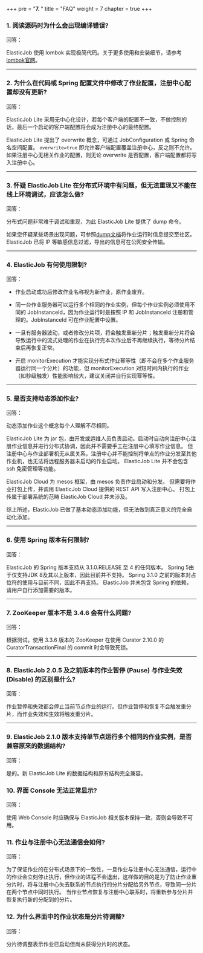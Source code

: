 +++
pre = "<b>7. </b>"
title = "FAQ"
weight = 7
chapter = true
+++

### 1. 阅读源码时为什么会出现编译错误?

回答：

ElasticJob 使用 lombok 实现极简代码。关于更多使用和安装细节，请参考[lombok官网](https://projectlombok.org/download.html)。

***

### 2. 为什么在代码或 Spring 配置文件中修改了作业配置，注册中心配置却没有更新?

回答：

ElasticJob Lite 采用无中心化设计，若每个客户端的配置不一致，不做控制的话，最后一个启动的客户端配置将会成为注册中心的最终配置。

ElasticJob Lite 提出了 overwrite 概念，可通过 JobConfiguration 或 Spring 命名空间配置。
`overwrite=true` 即允许客户端配置覆盖注册中心，反之则不允许。
如果注册中心无相关作业的配置，则无论 overwrite 是否配置，客户端配置都将写入注册中心。

***

### 3. 怀疑 ElasticJob Lite 在分布式环境中有问题，但无法重现又不能在线上环境调试，应该怎么做?

回答：

分布式问题非常难于调试和重现，为此 ElasticJob Lite 提供了 dump 命令。

如果您怀疑某些场景出现问题，可参照[dump文档](/cn/user-manual/dump/)将作业运行时信息提交至社区。
ElasticJob 已将 IP 等敏感信息过滤，导出的信息可在公网安全传输。

***

### 4. ElasticJob 有何使用限制?

回答：

* 作业启动成功后修改作业名称视为新作业，原作业废弃。

* 同一台作业服务器可以运行多个相同的作业实例，但每个作业实例必须使用不同的 JobInstanceId，因为作业运行时是按照 IP 和 JobInstanceId 注册和管理的。JobInstanceId 可在作业配置中设置。

* 一旦有服务器波动，或者修改分片项，将会触发重新分片；触发重新分片将会导致运行中的流式处理的作业在执行完本次作业后不再继续执行，等待分片结束后再恢复正常。

* 开启 monitorExecution 才能实现分布式作业幂等性（即不会在多个作业服务器运行同一个分片）的功能，但 monitorExecution 对短时间内执行的作业（如秒级触发）性能影响较大，建议关闭并自行实现幂等性。

***

### 5. 是否支持动态添加作业?

回答：

动态添加作业这个概念每个人理解不尽相同。

ElasticJob Lite 为 jar 包，由开发或运维人员负责启动。启动时自动向注册中心注册作业信息并进行分布式协调，因此并不需要手工在注册中心填写作业信息。
但注册中心与作业部署机无从属关系，注册中心并不能控制将单点的作业分发至其他作业机，也无法将远程服务器未启动的作业启动。
ElasticJob Lite 并不会包含 ssh 免密管理等功能。

ElasticJob Cloud 为 mesos 框架，由 mesos 负责作业启动和分发。
但需要将作业打包上传，并调用 ElasticJob Cloud 提供的 REST API 写入注册中心。
打包上传属于部署系统的范畴 ElasticJob Cloud 并未涉及。

综上所述，ElasticJob 已做了基本动态添加功能，但无法做到真正意义的完全自动化添加。

***

### 6. 使用 Spring 版本有何限制?

回答：

ElasticJob 的 Spring 版本支持从 3.1.0.RELEASE 至 4 的任何版本。
Spring 5由于仅支持JDK 8及其以上版本，因此目前并不支持。
Spring 3.1.0 之前的版本对占位符的使用与目前不同，因此不再支持。
ElasticJob 并未包含 Spring 的依赖，请用户自行添加需要的版本。

***

### 7. ZooKeeper 版本不是 3.4.6 会有什么问题?

回答：

根据测试，使用 3.3.6 版本的 ZooKeeper 在使用 Curator 2.10.0 的 CuratorTransactionFinal 的 commit 时会导致死锁。

***

### 8. ElasticJob 2.0.5 及之前版本的作业暂停 (Pause) 与作业失效 (Disable) 的区别是什么?

回答：

作业暂停和失效都会停止当前节点作业的运行。但作业暂停和恢复不会触发重分片，而作业失效和生效将触发重分片。

***

### 9. ElasticJob 2.1.0 版本支持单节点运行多个相同的作业实例，是否兼容原来的数据结构?

回答：

是的。新 ElasticJob Lite 的数据结构和原有结构完全兼容。

### 10. 界面 Console 无法正常显示?

回答：

使用 Web Console 时应确保与 ElasticJob 相关版本保持一致，否则会导致不可用。

### 11. 作业与注册中心无法通信会如何?

回答：

为了保证作业的在分布式场景下的一致性，一旦作业与注册中心无法通信，运行中的作业会立刻停止执行，但作业的进程不会退出，这样做的目的是为了防止作业重分片时，将与注册中心失去联系的节点执行的分片分配给另外节点，导致同一分片在两个节点中同时执行。
当作业节点恢复与注册中心联系时，将重新参与分片并恢复执行新的分配到的分片。

### 12. 为什么界面中的作业状态是分片待调整?

回答：

分片待调整表示作业已启动但尚未获得分片时的状态。
